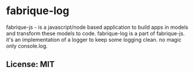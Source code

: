 fabrique-log
============

fabrique-js - is a javascript/node based application to build apps in models and transform these models to code.
fabrique-log is a part of fabrique-js. it's an implementation of a logger to keep some logging clean.
no magic only console.log.

## License: MIT
